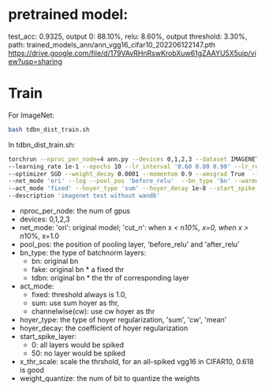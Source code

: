 # pretrained model:
test_acc: 0.9325, output 0: 88.10%, relu: 8.60%, output threshold: 3.30%,
path: trained_models_ann/ann_vgg16_cifar10_202206122147.pth
https://drive.google.com/file/d/179VAvRHnRswKrobXuw61gZAAYU5X5uip/view?usp=sharing

# Train

For ImageNet:
``` bash
bash tdbn_dist_train.sh
```
In tdbn_dist_train.sh:
``` bash
torchrun --nproc_per_node=4 ann.py --devices 0,1,2,3 --dataset IMAGENET --batch_size 32 --im_size 224 --architecture VGG16 \
--learning_rate 1e-1 --epochs 10 --lr_interval '0.60 0.80 0.90' --lr_reduce 5 --relu_threshold 1.0 \
--optimizer SGD --weight_decay 0.0001 --momentum 0.9 --amsgrad True  --seed 0 --linear_dropout 0.3 --conv_dropout 0.3 \
--net_mode 'ori' --log --pool_pos 'before_relu'  --bn_type 'bn' --warmup \
--act_mode 'fixed' --hoyer_type 'sum' --hoyer_decay 1e-8 --start_spike_layer 50 --x_thr_scale 1.0 --weight_quantize 0 \
--description 'imagenet test without wandb'
```

- nproc_per_node: the num of gpus
- devices: 0,1,2,3
- net_mode: 'ori': original model; 'cut_n': when x < n*10%, x=0, when x > n*10%, x=1.0
- pool_pos: the position of pooling layer, 'before_relu' and 'after_relu'
- bn_type: the type of batchnorm layers:
    - bn: original bn
    - fake: original bn * a fixed thr
    - tdbn: original bn * the thr of corresponding layer
- act_mode: 
    - fixed: threshold always is 1.0, 
    - sum: use sum hoyer as thr, 
    - channelwise(cw): use cw hoyer as thr 
- hoyer_type: the type of hoyer regularization, 'sum', 'cw', 'mean'
- hoyer_decay: the coefficient of hoyer regularization 
- start_spike_layer: 
    - 0: all layers would be spiked
    - 50: no layer would be spiked
- x_thr_scale: scale the thrshold, for an all-spiked vgg16 in CIFAR10, 0.618 is good
- weight_quantize: the num of bit to quantize the weights




